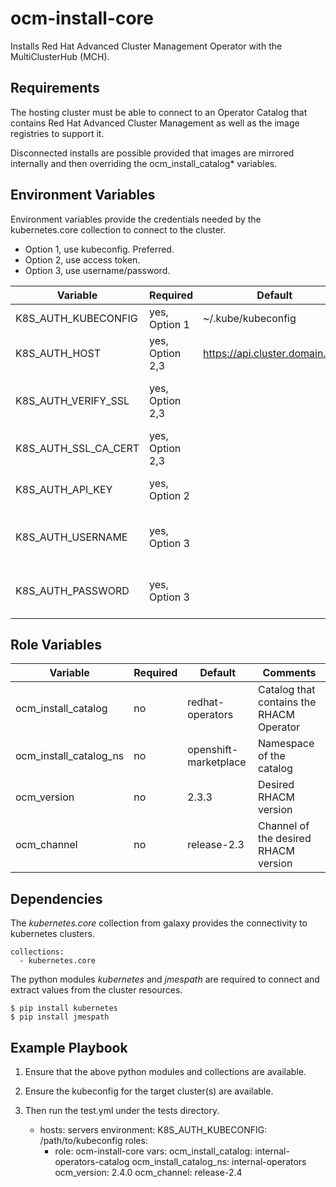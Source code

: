 ocm-install-core
================

Installs Red Hat Advanced Cluster Management Operator with the MultiClusterHub (MCH).


Requirements
------------

The hosting cluster must be able to connect to an Operator Catalog that contains Red Hat Advanced Cluster Management as well as the image registries to support it.

Disconnected installs are possible provided that images are mirrored internally and then overriding the ocm_install_catalog* variables.


Environment Variables
---------------------

Environment variables provide the credentials needed by the kubernetes.core collection to connect to the cluster.

* Option 1, use kubeconfig. Preferred.
* Option 2, use access token.
* Option 3, use username/password. 

| Variable                | Required           | Default                            | Comments                                 |
|-------------------------|--------------------|------------------------------------|------------------------------------------|
| K8S_AUTH_KUBECONFIG     | yes, Option 1      | ~/.kube/kubeconfig                 | Path to Kubeconfig                       |
| K8S_AUTH_HOST           | yes, Option 2,3    | https://api.cluster.domain.com     | URL to the cluster API                   |
| K8S_AUTH_VERIFY_SSL     | yes, Option 2,3    |                                    | Flag to enforce SSL verification         |
| K8S_AUTH_SSL_CA_CERT    | yes, Option 2,3    |                                    | Path to Certificate Authority            |
| K8S_AUTH_API_KEY        | yes, Option 2      |                                    | Token for a cluster-admin                |
| K8S_AUTH_USERNAME       | yes, Option 3      |                                    | Username for a cluster-admin             |
| K8S_AUTH_PASSWORD       | yes, Option 3      |                                    | Password for a cluster-admin             |


Role Variables
--------------

| Variable                | Required           | Default                            | Comments                                 |
|-------------------------|--------------------|------------------------------------|------------------------------------------|
| ocm_install_catalog     | no                 | redhat-operators                   | Catalog that contains the RHACM Operator |
| ocm_install_catalog_ns  | no                 | openshift-marketplace              | Namespace of the catalog                 |
| ocm_version             | no                 | 2.3.3                              | Desired RHACM version                    |
| ocm_channel             | no                 | release-2.3                        | Channel of the desired RHACM version     |


Dependencies
------------

The *kubernetes.core* collection from galaxy provides the connectivity to kubernetes clusters.

    collections:
      - kubernetes.core

The python modules *kubernetes* and *jmespath* are required to connect and extract values from the cluster resources.

    $ pip install kubernetes
    $ pip install jmespath


Example Playbook
----------------

1. Ensure that the above python modules and collections are available.
2. Ensure the kubeconfig for the target cluster(s) are available.
3. Then run the test.yml under the tests directory.


    - hosts: servers
      environment:
        K8S_AUTH_KUBECONFIG: /path/to/kubeconfig
      roles:
        - role: ocm-install-core
          vars:
            ocm_install_catalog: internal-operators-catalog
            ocm_install_catalog_ns: internal-operators
            ocm_version: 2.4.0
            ocm_channel: release-2.4
